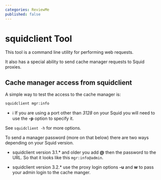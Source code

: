 ```yaml
---
categories: ReviewMe
published: false
---
```

# squidclient Tool

This tool is a command line utility for performing web requests.

It also has a special ability to send cache manager requests to Squid
proxies.

## Cache manager access from squidclient

A simple way to test the access to the cache manager is:

    squidclient mgr:info

  - :information_source:
    If you are using a port other than *3128* on your Squid you will
    need to use the **-p** option to specify it.

See `squidclient -h` for more options.

To send a manager password (more on that below) there are two ways
depending on your Squid version.

  - squidclient version 3.1.\* and older you add **@** then the password
    to the URL. So that it looks like this `mgr:info@admin`.

  - squidclient version 3.2.\* use the proxy login options **-u** and
    **w** to pass your admin login to the cache manger.
